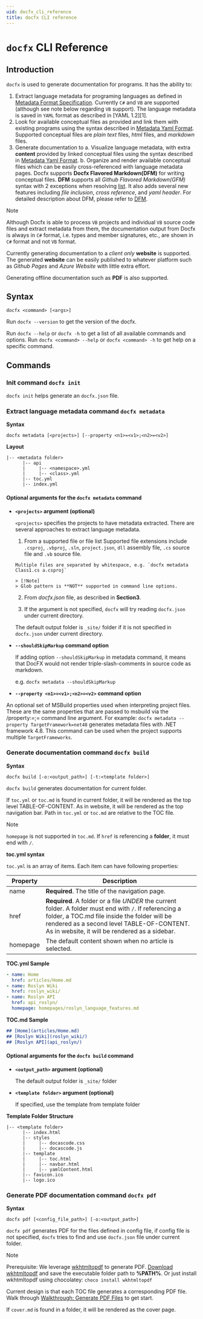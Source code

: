 ```yaml
---
uid: docfx_cli_reference
title: docfx CLI reference
---
```

`docfx` CLI Reference
=========================

## Introduction

`docfx` is used to generate documentation for programs. It has the ability to:

1. Extract language metadata for programing languages as defined in [Metadata Format Specification](../spec/metadata_format_spec.md). Currently `C#` and `VB` are supported (although see note below regarding `VB` support). The language metadata is saved in `YAML` format as described in [YAML 1.2][1].
2. Look for available conceptual files as provided and link them with existing programs using the syntax described in [Metadata Yaml Format](../spec/metadata_format_spec.md). Supported conceptual files are *plain text* files, *html* files, and *markdown* files.
3. Generate documentation to
   a. Visualize language metadata, with extra **content** provided by linked conceptual files using the syntax described in [Metadata Yaml Format](../spec/metadata_format_spec.md).
   b. Organize and render available conceptual files which can be easily cross-referenced with language metadata pages. Docfx supports **Docfx Flavored Markdown(DFM)** for writing conceptual files. **DFM** supports all *Github Flavored Markdown(GFM)* syntax with 2 exceptions when resolving [list](../docs/markdown.md#differences-introduced-by-dfm-syntax). It also adds several new features including *file inclusion*, *cross reference*, and *yaml header*. For detailed description about DFM, please refer to [DFM](../spec/docfx_flavored_markdown.md).

> [!NOTE]
> Although Docfx is able to process `VB` projects and individual `VB` source code files and extract metadata from them, the documentation output from Docfx is always in `C#` format, i.e. types and member signatures, etc., are shown in `C#` format and not `VB` format.

Currently generating documentation to a *client only* **website** is supported. The generated **website** can be easily published to whatever platform such as *Github Pages* and *Azure Website* with little extra effort.

Generating offline documentation such as **PDF** is also supported.

## Syntax

```
docfx <command> [<args>]
```

Run `docfx --version` to get the version of the docfx.

Run `docfx --help` or `docfx -h` to get a list of all available commands and options. Run `docfx <command> --help` or `docfx <command> -h` to get help on a specific command.

## Commands

### Init command `docfx init`
`docfx init` helps generate an `docfx.json` file.

### Extract language metadata command `docfx metadata`

**Syntax**
```
docfx metadata [<projects>] [--property <n1>=<v1>;<n2>=<v2>]
```

**Layout**
```
|-- <metadata folder>
      |-- api
      |     |-- <namespace>.yml
      |     |-- <class>.yml
      |-- toc.yml
      |-- index.yml
```


#### Optional arguments for the `docfx metadata` command

* **`<projects>` argument (optional)**

    `<projects>` specifies the projects to have metadata extracted. There are several approaches to extract language metadata.

    1. From a supported file or file list
      Supported file extensions include `.csproj`, `.vbproj`, `.sln`, `project.json`, `dll` assembly file, `.cs` source file and `.vb` source file.

      Multiple files are separated by whitespace, e.g. `docfx metadata Class1.cs a.csproj`

      > [!Note]
      > Glob pattern is **NOT** supported in command line options.

    2. From *docfx.json* file, as described in **Section3**.

    3. If the argument is not specified, `docfx` will try reading `docfx.json` under current directory.

    The default output folder is `_site/` folder if it is not specified in `docfx.json` under current directory.

* **`--shouldSkipMarkup` command option**

    If adding option `--shouldSkipMarkup` in metadata command, it means that DocFX would not render triple-slash-comments in source code as markdown.

    e.g. `docfx metadata --shouldSkipMarkup`

* **`--property <n1>=<v1>;<n2>=<v2>` command option**

An optional set of MSBuild properties used when interpreting project files. These are the same properties that are passed to msbuild via the /property:<n1>=<v1>;<n2>=<v2> command line argument.
For example: `docfx metadata --property TargetFramework=net48` generates metadata files with .NET framework 4.8. This command can be used when the project supports multiple `TargetFrameworks`.

### Generate documentation command `docfx build`

**Syntax**
```
docfx build [-o:<output_path>] [-t:<template folder>]
```
`docfx build` generates documentation for current folder.

If `toc.yml` or `toc.md` is found in current folder, it will be rendered as the top level TABLE-OF-CONTENT. As in website, it will be rendered as the top navigation bar. Path in `toc.yml` or `toc.md` are relative to the TOC file.

> [!Note]
> `homepage` is not supported in `toc.md`.
> If `href` is referencing a **folder**, it must end with `/`.

**toc.yml syntax**

`toc.yml` is an array of items. Each item can have following properties:

Property | Description
---------|-----------------------------
name     | **Required**. The title of the navigation page.
href     | **Required**. A folder or a file *UNDER* the current folder. A folder must end with `/`. If referencing a folder, a TOC.md file inside the folder will be rendered as a second level TABLE-OF-CONTENT. As in website, it will be rendered as a sidebar.
homepage | The default content shown when no article is selected.

  **TOC.yml Sample**
  ```yaml
  - name: Home
    href: articles/Home.md
  - name: Roslyn Wiki
    href: roslyn_wiki/
  - name: Roslyn API
    href: api_roslyn/
    homepage: homepages/roslyn_language_features.md
  ```
  **TOC.md Sample**
  ```markdown
  ## [Home](articles/Home.md)
  ## [Roslyn Wiki](roslyn_wiki/)
  ## [Roslyn API](api_roslyn/)
  ```

#### Optional arguments for the `docfx build` command

* **`<output_path>` argument (optional)**

    The default output folder is `_site/` folder

* **`<template folder>` argument (optional)**

  If specified, use the template from template folder

**Template Folder Structure**
```
|-- <template folder>
      |-- index.html
      |-- styles
      |     |-- docascode.css
      |     |-- docascode.js
      |-- template
      |     |-- toc.html
      |     |-- navbar.html
      |     |-- yamlContent.html
      |-- favicon.ico
      |-- logo.ico
```

### Generate PDF documentation command `docfx pdf`

**Syntax**
```
docfx pdf [<config_file_path>] [-o:<output_path>]
```
`docfx pdf` generates PDF for the files defined in config file, if config file is not specified, `docfx` tries to find and use `docfx.json` file under current folder.

> [!NOTE]
> Prerequisite: We leverage [wkhtmltopdf](https://wkhtmltopdf.org/) to generate PDF. [Download wkhtmltopdf](https://wkhtmltopdf.org/downloads.html) and save the executable folder path to **%PATH%**. Or just install wkhtmltopdf using chocolatey: `choco install wkhtmltopdf`

Current design is that each TOC file generates a corresponding PDF file. Walk through [Walkthrough: Generate PDF Files](../tutorial/walkthrough/walkthrough_generate_pdf.md) to get start.

If `cover.md` is found in a folder, it will be rendered as the cover page.
